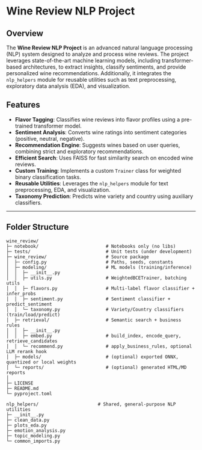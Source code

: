 # Wine Review NLP Project

## Overview
The **Wine Review NLP Project** is an advanced natural language processing (NLP) system designed to analyze and process wine reviews. The project leverages state-of-the-art machine learning models, including transformer-based architectures, to extract insights, classify sentiments, and provide personalized wine recommendations. Additionally, it integrates the `nlp_helpers` module for reusable utilities such as text preprocessing, exploratory data analysis (EDA), and visualization.

## Features
- **Flavor Tagging**: Classifies wine reviews into flavor profiles using a pre-trained transformer model.
- **Sentiment Analysis**: Converts wine ratings into sentiment categories (positive, neutral, negative).
- **Recommendation Engine**: Suggests wines based on user queries, combining strict and exploratory recommendations.
- **Efficient Search**: Uses FAISS for fast similarity search on encoded wine reviews.
- **Custom Training**: Implements a custom `Trainer` class for weighted binary classification tasks.
- **Reusable Utilities**: Leverages the `nlp_helpers` module for text preprocessing, EDA, and visualization.
- **Taxonomy Prediction**: Predicts wine variety and country using auxiliary classifiers.

---

## Folder Structure
```plaintext
wine_review/
├─ notebook/                         # Notebooks only (no libs)
├─ tests/                            # Unit tests (under development)
├─ wine_review/                      # Source package
│  ├─ config.py                      # Paths, seeds, constants
│  ├─ modeling/                      # ML models (training/inference)
│  │  ├─ __init__.py
│  │  ├─ utils.py                    # WeightedBCETrainer, batching utils
│  │  ├─ flavors.py                  # Multi-label flavor classifier + infer_probs
│  │  ├─ sentiment.py                # Sentiment classifier + predict_sentiment
│  │  └─ taxonomy.py                 # Variety/Country classifiers (train/load/predict)
│  ├─ retrieval/                     # Semantic search + business rules
│  │  ├─ __init__.py
│  │  ├─ embed.py                    # build_index, encode_query, retrieve_candidates
│  │  └─ recommend.py                # apply_business_rules, optional LLM rerank hook
│  ├─ models/                        # (optional) exported ONNX, quantized or local weights
│  └─ reports/                       # (optional) generated HTML/MD reports
│
├─ LICENSE
├─ README.md
└─ pyproject.toml

nlp_helpers/                      # Shared, general-purpose NLP utilities
├─ __init__.py
├─ clean_data.py
├─ plots_eda.py
├─ emotion_analysis.py
├─ topic_modeling.py
└─ common_imports.py
```
